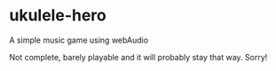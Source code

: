# ukulele-hero
A simple music game using webAudio

Not complete, barely playable and it will probably stay that way. Sorry! 
